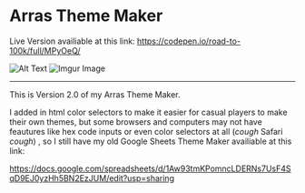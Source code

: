 # Arras Theme Maker
Live Version availiable at this link: https://codepen.io/road-to-100k/full/MPyOeQ/

![Alt Text](http://i.imgur.com/KZBskAT.png)
![Imgur Image](http://i.imgur.com/zTONrOD.jpg)

____

This is Version 2.0 of my Arras Theme Maker.

I added in html color selectors to make it easier for casual players to make their own themes, but some browsers and computers may not have feautures like hex code inputs or even color selectors at all (*cough* Safari *cough*) , so I still have my old Google Sheets Theme Maker availiable at this link: 

https://docs.google.com/spreadsheets/d/1Aw93tmKPomncLDERNs7UsF4SqD9EJ0yzHh5BN2EzJUM/edit?usp=sharing
